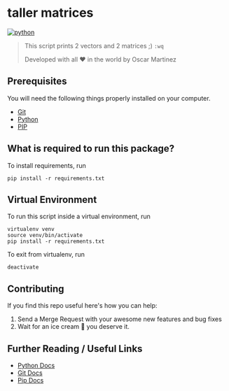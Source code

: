 # taller matrices

[![python](https://img.shields.io/badge/python-v2.7.X-5C4EE5.svg)](https://www.python.org)

>This script prints 2 vectors and 2 matrices  ;) `:wq`
>
>Developed with all :heart: in the world by Oscar Martinez

## Prerequisites

You will need the following things properly installed on your computer.

* [Git](http://git-scm.com/)
* [Python](https://www.python.org)
* [PIP](https://pypi.org/project/pip/)

## What is required to run this package?

To install requirements, run

```
pip install -r requirements.txt
```

## Virtual Environment

To run this script inside a virtual environment, run

```
virtualenv venv
source venv/bin/activate
pip install -r requirements.txt
```

To exit from virtualenv, run

```
deactivate
```

## Contributing

If you find this repo useful here's how you can help:

1. Send a Merge Request with your awesome new features and bug fixes
2. Wait for an ice cream :icecream: you deserve it.

## Further Reading / Useful Links

* [Python Docs](https://docs.python.org/2/index.html)
* [Git Docs](https://git-scm.com/doc)
* [Pip Docs](https://pip.pypa.io/en/stable/)